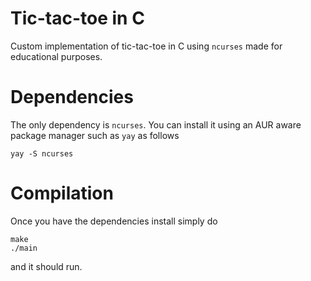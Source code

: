 # Tic-tac-toe in C

Custom implementation of tic-tac-toe in C using `ncurses` made for educational purposes. 

# Dependencies

The only dependency is `ncurses`. You can install it using an AUR aware package manager such as `yay` as follows

```
yay -S ncurses
```

# Compilation

Once you have the dependencies install simply do

```
make
./main
```

and it should run.

